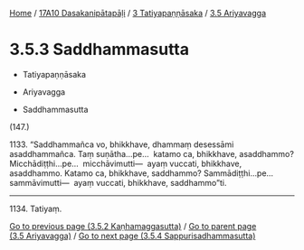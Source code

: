 
[Home](/) / [17A10 Dasakanipātapāḷi](../...md) / [3 Tatiyapaṇṇāsaka](...md) / [3.5 Ariyavagga](../17A10/3/3.5.md)

# 3.5.3 Saddhammasutta

* Tatiyapaṇṇāsaka

* Ariyavagga

* Saddhammasutta

(147.)

1133\. “Saddhammañca vo, bhikkhave, dhammaṃ desessāmi asaddhammañca. Taṃ suṇātha…pe…  katamo ca, bhikkhave, asaddhammo? Micchādiṭṭhi…pe…  micchāvimutti—  ayaṃ vuccati, bhikkhave, asaddhammo. Katamo ca, bhikkhave, saddhammo? Sammādiṭṭhi…pe…  sammāvimutti—  ayaṃ vuccati, bhikkhave, saddhammo”ti.

---

1134\. Tatiyaṃ.



[Go to previous page (3.5.2 Kaṇhamaggasutta)](3.5.2.md) / [Go to parent page (3.5 Ariyavagga)](../17A10/3/3.5.md) / [Go to next page (3.5.4 Sappurisadhammasutta)](3.5.4.md)


